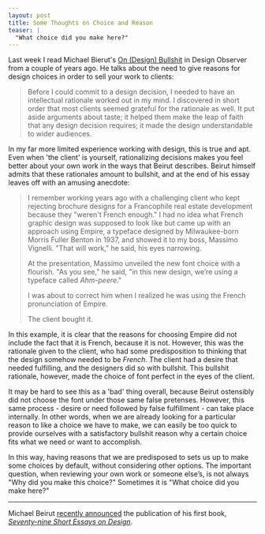 ```yaml
---
layout: post
title: Some Thoughts on Choice and Reason
teaser: |
  "What choice did you make here?"
---
```


Last week I read Michael Bierut's <a href="http://www.designobserver.com/archives/002559.html">On (Design) Bullshit</a> in Design Observer from a couple of years ago. He talks about the need to give reasons for design choices in order to sell your work to clients:

> Before I could commit to a design decision, I needed to have an intellectual rationale worked out in my mind. I discovered in short order that most clients seemed grateful for the rationale as well. It put aside arguments about taste; it helped them make the leap of faith that any design decision requires; it made the design understandable to wider audiences.

In my far more limited experience working with design, this is true and apt. Even when 'the client' is yourself, rationalizing decisions makes you feel better about your own work in the ways that Beirut describes. Beirut himself admits that these rationales amount to bullshit, and at the end of his essay leaves off with an amusing anecdote:

> I remember working years ago with a challenging client who kept rejecting brochure designs for a Francophile real estate development because they "weren't French enough." I had no idea what French graphic design was supposed to look like but came up with an approach using Empire, a typeface designed by Milwaukee-born Morris Fuller Benton in 1937, and showed it to my boss, Massimo Vignelli. "That will work," he said, his eyes narrowing.
> 
> At the presentation, Massimo unveiled the new font choice with a flourish. "As you see," he said, "in this new design, we&rsquo;re using a typeface called <em>Ahm-peere</em>."
> 
> I was about to correct him when I realized he was using the French pronunciation of Empire.
> 
> The client bought it.

In this example, it is clear that the reasons for choosing Empire did not include the fact that it is French, because it is not. However, this was the rationale given to the client, who had some predisposition to thinking that the design somehow needed to be <em>French</em>. The client had a desire that needed fulfilling, and the designers did so with bullshit. This bullshit rationale, however, made the choice of font perfect in the eyes of the client.

It may be hard to see this as a 'bad' thing overall, because Beirut ostensibly did not choose the font under those same false pretenses. However, this same process - desire or need followed by false fulfillment - can take place internally. In other words, when we are already looking for a particular reason to like a choice we have to make, we can easily be too quick to provide ourselves with a satisfactory bullshit reason why a certain choice fits what we need or want to accomplish.

In this way, having reasons that we are predisposed to sets us up to make some choices by default, without considering other options. The important question, when reviewing your own work or someone else&rsquo;s, is not always "Why did you make this choice?" Sometimes it is "What choice did you make here?"

<hr />

Michael Beirut <a href="http://www.designobserver.com/archives/025413.html">recently announced</a> the publication of his first book, <a href="http://www.amazon.com/exec/obidos/ASIN/1568986998/designobserver-20/"><cite>Seventy-nine Short Essays on Design</cite></a>.